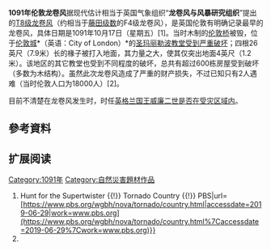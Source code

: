 **1091年伦敦龙卷风**据现代估计相当于英国气象组织“**龙卷风与风暴研究组织**”提出的[T8级龙卷风](https://zh.wikipedia.org/wiki/TORRO等级 "wikilink")（约相当于[藤田级数](../Page/藤田级数.md "wikilink")的F4级龙卷风），是英国伦敦有明确记录最早的龙卷风，具体日期是1091年10月17日（星期五）\[1\]。当时木制的[伦敦桥](../Page/伦敦桥.md "wikilink")被毁，位于[伦敦城](https://zh.wikipedia.org/wiki/伦敦城 "wikilink")*（英语：City of London）*的[圣玛丽勒波教堂受到严重破坏](https://zh.wikipedia.org/wiki/圣玛丽勒波教堂 "wikilink")；四根26英尺（7.9米）长的椽子被打入地面，其力量之大，使其仅突出地面4英尺（1.2米）。该地区的其它教堂也受到不同程度的破坏，总共有超过600栋房屋受到破坏（多数为木结构）。虽然此次龙卷风造成了严重的财产损失，不过已知只有2人遇难（当时伦敦人口为18000人）\[2\]。

目前不清楚在龙卷风发生时，时任[英格兰国王威廉二世是否在受灾区域内](https://zh.wikipedia.org/wiki/威廉二世_\(英格兰\) "wikilink")。

## 參考資料

<references group="">

</references>

## 扩展阅读



[Category:1091年](https://zh.wikipedia.org/wiki/Category:1091年 "wikilink") [Category:自然災害題材作品](https://zh.wikipedia.org/wiki/Category:自然災害題材作品 "wikilink")

1.   Hunt for the Supertwister {{\!}} Tornado Country {{\!}} PBS|url=[https://www.pbs.org/wgbh/nova/tornado/country.html|accessdate=2019-06-29|work=www.pbs.org](https://www.pbs.org/wgbh/nova/tornado/country.html%7Caccessdate=2019-06-29%7Cwork=www.pbs.org)}}
2.